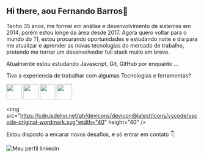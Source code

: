 ## Hi there, aou Fernando Barros👋

Tenho 35 anos, me formei em análise e desenvolvimento de sistemas em 2014, porém estou longe da área desde 2017.
Agora quero voltar para o mundo do TI, estou procurando oportunidades e estudando noite e dia para me atualizar e aprender as novas tecnologias do mercado de trabalho, pretendo me tornar um desenvolvedor full stack muito em breve.

Atualmente estou estudando Javascript, Git, GitHub por enquanto ...

Tive a experiencia de trabalhar com algumas Tecnologias e ferramentas?

<img src="https://cdn.jsdelivr.net/gh/devicons/devicon@latest/icons/html5/html5-original.svg" width="40" height="40"/>
          
<img src="https://cdn.jsdelivr.net/gh/devicons/devicon@latest/icons/css3/css3-original-wordmark.svg" width="40" height="40"/>
          
<img src="https://cdn.jsdelivr.net/gh/devicons/devicon@latest/icons/php/php-original.svg" width="40" height="40"/>
          
<img src="https://cdn.jsdelivr.net/gh/devicons/devicon@latest/icons/mysql/mysql-original-wordmark.svg" width="40" height="40"/>
          
<img src="https://cdn.jsdelivr.net/gh/devicons/devicon@latest/icons/vscode/vscode-original-wordmark.svg"width="40" height="40" />
          

Estou disposto a encarar novos desafios, é só entrar em contato 👇

<a href="https://www.linkedin.com/in/fernando-barros-2140b344/"><img src="https://github.com/user-attachments/assets/57556b6a-7bd6-4b64-8537-7e21e9629486" align="left" alt="Meu perfil linkedin" /></a>

<!--
**febarros06/febarros06** is a ✨ _special_ ✨ repository because its `README.md` (this file) appears on your GitHub profile.

Here are some ideas to get you started:

- 🔭 I’m currently working on ...
- 🌱 I’m currently learning ...
- 👯 I’m looking to collaborate on ...
- 🤔 I’m looking for help with ...
- 💬 Ask me about ...
- 📫 How to reach me: ...
- 😄 Pronouns: ...
- ⚡ Fun fact: ...
-->
